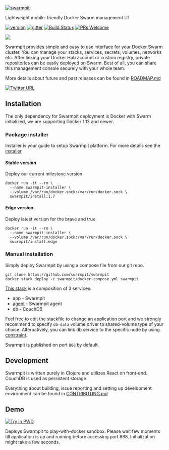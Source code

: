 [![swarmpit](http://swarmpit.io/img/logo-swarmpit.svg?r1)](http://swarmpit.io)

Lightweight mobile-friendly Docker Swarm management UI

[![version](https://img.shields.io/github/release-pre/swarmpit/swarmpit.svg)](https://github.com/swarmpit/swarmpit/releases) 
[![gitter](https://badges.gitter.im/trezor/community.svg)](https://gitter.im/swarmpit_io/swarmpit) 
[![Build Status](https://travis-ci.org/swarmpit/swarmpit.svg?branch=master)](https://travis-ci.org/swarmpit/swarmpit)
[![PRs Welcome](https://img.shields.io/badge/PRs-welcome-brightgreen.svg)](https://github.com/swarmpit/swarmpit/pulls)

<img src="https://raw.githubusercontent.com/swarmpit/swarmpit/master/resources/public/imac.png">

Swarmpit provides simple and easy to use interface for your Docker Swarm cluster. You can manage your stacks, services, secrets, volumes, networks etc. After linking your Docker Hub account or custom registry, private repositories can be easily deployed on Swarm. Best of all, you can share this management console securely with your whole team.

More details about future and past releases can be found in [ROADMAP.md](ROADMAP.md)

[![Twitter URL](https://img.shields.io/twitter/url/https/twitter.com/fold_left.svg?style=social&label=Follow%20%40swarmpit_io)](https://twitter.com/swarmpit_io)

## Installation

The only dependency for Swarmpit deployment is Docker with Swarm initialized, we are supporting Docker 1.13 and newer.

### Package installer
Installer is your guide to setup Swarmpit platform. For more details see the [installer](https://github.com/swarmpit/installer)

#### Stable version
Deploy our current milestone version

```
docker run -it --rm \
  --name swarmpit-installer \
  --volume /var/run/docker.sock:/var/run/docker.sock \
  swarmpit/install:1.7
```

#### Edge version
Deploy latest version for the brave and true

```
docker run -it --rm \
  --name swarmpit-installer \
  --volume /var/run/docker.sock:/var/run/docker.sock \
  swarmpit/install:edge
```
### Manual installation
Simply deploy Swarmpit by using a compose file from our git repo.

```
git clone https://github.com/swarmpit/swarmpit
docker stack deploy -c swarmpit/docker-compose.yml swarmpit
```

[This stack](docker-compose.yml) is a composition of 3 services:

* app - Swarmpit
* [agent](https://github.com/swarmpit/agent) - Swarmpit agent
* db - CouchDB

Feel free to edit the stackfile to change an application port and we strongly recommend to specify `db-data` volume driver to shared-volume type of your choice. Alternatively, you can link db service to the specific node by using [constraint](https://docs.docker.com/compose/compose-file/#placement).

Swarmpit is published on port `888` by default.

## Development

Swarmpit is written purely in Clojure and utilizes React on front-end. CouchDB is used as persistent storage.

Everything about building, issue reporting and setting up development environment can be found in [CONTRIBUTING.md](CONTRIBUTING.md)

## Demo

[![Try in PWD](https://cdn.rawgit.com/play-with-docker/stacks/cff22438/assets/images/button.png)](http://play-with-docker.com?stack=https://raw.githubusercontent.com/swarmpit/swarmpit/master/docker-compose.yml) 

Deploys Swarmpit to play-with-docker sandbox. Please wait few moments till application is up and running before accessing
port 888. Initialization might take a few seconds.
